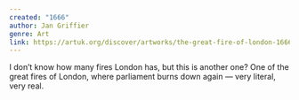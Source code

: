 ```yaml
---
created: "1666"
author: Jan Griffier
genre: Art
link: https://artuk.org/discover/artworks/the-great-fire-of-london-1666-50496
---
```


I don’t know how many fires London has, but this is another one? One of the great fires of London, where parliament burns down again — very literal, very real.
